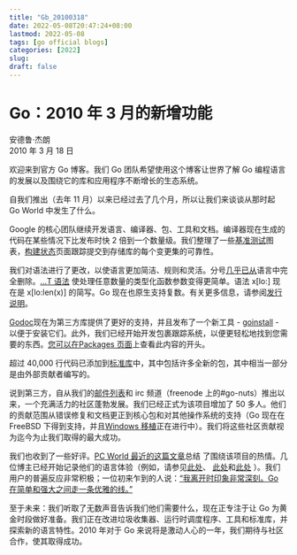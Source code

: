 ```yaml
---
title: "Gb_20100318"
date: 2022-05-08T20:47:24+08:00
lastmod: 2022-05-08
tags: [go official blogs]
categories: [2022]
slug: 
draft: false
---
```

# Go：2010 年 3 月的新增功能

安德鲁·杰朗  
2010 年 3 月 18 日

欢迎来到官方 Go 博客。我们 Go 团队希望使用这个博客让世界了解 Go 编程语言的发展以及围绕它的库和应用程序不断增长的生态系统。

自我们推出（去年 11 月）以来已经过去了几个月，所以让我们来谈谈从那时起 Go World 中发生了什么。

Google 的核心团队继续开发语言、编译器、包、工具和文档。编译器现在生成的代码在某些情况下比发布时快 2 倍到一个数量级。我们整理了一些[基准测试](http://godashboard.appspot.com/benchmarks)图表，[构建状态](http://godashboard.appspot.com/)页面跟踪提交到存储库的每个变更集的可靠性。

我们对语法进行了更改，以使语言更加简洁、规则和灵活。分号[几乎已从](http://groups.google.com/group/golang-nuts/t/5ee32b588d10f2e9)语言中完全删除。[…T 语法](https://go.dev/doc/go_spec.html#Function_types) 使处理任意数量的类型化函数参数变得更简单。语法 x\[lo:\] 现在是 x\[lo:len(x)\] 的简写。Go 现在也原生支持复数。有关更多信息，请参阅[发行说明](https://go.dev/doc/devel/release.html)。

[Godoc](https://go.dev/cmd/godoc/)现在为第三方库提供了更好的支持，并且发布了一个新工具 - [goinstall](https://go.dev/cmd/goinstall) - 以便于安装它们。此外，我们已经开始开发包裹跟踪系统，以便更轻松地找到您需要的东西。[您可以在Packages 页面](http://godashboard.appspot.com/package)上查看此内容的开头。

超过 40,000 行代码已添加到[标准库](https://go.dev/pkg/)中，其中包括许多全新的包，其中相当一部分是由外部贡献者编写的。

说到第三方，自从我们的[邮件列表](http://groups.google.com/group/golang-nuts/)和 irc 频道（freenode 上的#go-nuts）推出以来，一个充满活力的社区蓬勃发展。我们已经正式为该项目增加了 50 多人。他们的贡献范围从错误修复和文档更正到核心包和对其他操作系统的支持（Go 现在在 FreeBSD 下得到支持，并且[Windows 移植](http://code.google.com/p/go/wiki/WindowsPort)正在进行中）。我们将这些社区贡献视为迄今为止我们取得的最大成功。

我们也收到了一些好评。[PC World 最近的这篇文章](http://www.pcworld.idg.com.au/article/337773/google_go_captures_developers_imaginations/)总结 了围绕该项目的热情。几位博主已经开始记录他们的语言体验（例如，请参见[此处](http://golang.tumblr.com/)、 [此处](http://www.infi.nl/blog/view/id/47)和[此处](http://freecella.blogspot.com/2010/01/gospecify-basic-setup-of-projects.html) ）。我们用户的普遍反应非常积极；一位初来乍到的人说：[“我离开时印象非常深刻。Go 在简单和强大之间走一条优雅的线。”](https://groups.google.com/group/golang-nuts/browse_thread/thread/5fabdd59f8562ed2)

至于未来：我们听取了无数声音告诉我们他们需要什么，现在正专注于让 Go 为黄金时段做好准备。我们正在改进垃圾收集器、运行时调度程序、工具和标准库，并探索新的语言特性。2010 年对于 Go 来说将是激动人心的一年，我们期待与社区合作，使其取得成功。